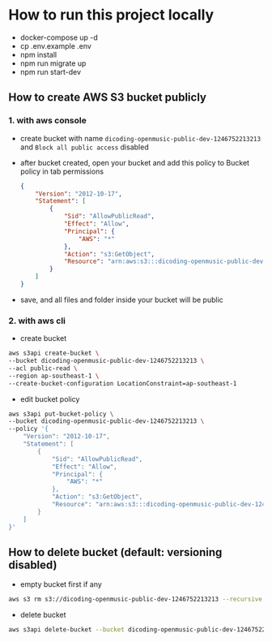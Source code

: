 # How to run this project locally

- docker-compose up -d
- cp .env.example .env
- npm install
- npm run migrate up
- npm run start-dev

## How to create AWS S3 bucket publicly

### 1. with aws console

- create bucket with name `dicoding-openmusic-public-dev-1246752213213` and `Block all public access` disabled
- after bucket created, open your bucket and add this policy to Bucket policy in tab permissions

    ```json
    {
        "Version": "2012-10-17",
        "Statement": [
            {
                "Sid": "AllowPublicRead",
                "Effect": "Allow",
                "Principal": {
                    "AWS": "*"
                },
                "Action": "s3:GetObject",
                "Resource": "arn:aws:s3:::dicoding-openmusic-public-dev-1246752213213/*"
            }
        ]
    }
    ```

- save, and all files and folder inside your bucket will be public

### 2. with aws cli

- create bucket

```sh
aws s3api create-bucket \
--bucket dicoding-openmusic-public-dev-1246752213213 \
--acl public-read \
--region ap-southeast-1 \
--create-bucket-configuration LocationConstraint=ap-southeast-1

```

- edit bucket policy

```sh
aws s3api put-bucket-policy \
--bucket dicoding-openmusic-public-dev-1246752213213 \
--policy '{
    "Version": "2012-10-17",
    "Statement": [
        {
            "Sid": "AllowPublicRead",
            "Effect": "Allow",
            "Principal": {
                "AWS": "*"
            },
            "Action": "s3:GetObject",
            "Resource": "arn:aws:s3:::dicoding-openmusic-public-dev-1246752213213/*"
        }
    ]
}'

```

## How to delete bucket (default: versioning disabled)

- empty bucket first if any

```sh
aws s3 rm s3://dicoding-openmusic-public-dev-1246752213213 --recursive

```

- delete bucket

```sh
aws s3api delete-bucket --bucket dicoding-openmusic-public-dev-1246752213213

```
